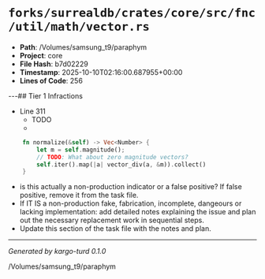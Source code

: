 # `forks/surrealdb/crates/core/src/fnc/util/math/vector.rs`

- **Path**: /Volumes/samsung_t9/paraphym
- **Project**: core
- **File Hash**: b7d02229  
- **Timestamp**: 2025-10-10T02:16:00.687955+00:00  
- **Lines of Code**: 256

---## Tier 1 Infractions 


- Line 311
  - TODO
  - 

```rust
	fn normalize(&self) -> Vec<Number> {
		let m = self.magnitude();
		// TODO: What about zero magnitude vectors?
		self.iter().map(|a| vector_div(a, &m)).collect()
	}
```

- is this actually a non-production indicator or a false positive? If false positive, remove it from the task file.
- If IT IS a non-production fake, fabrication, incomplete, dangeours or lacking implementation: add detailed notes explaining the issue and plan out the necessary replacement work in sequential steps. 
- Update this section of the task file with the notes and plan.

---

*Generated by kargo-turd 0.1.0*

/Volumes/samsung_t9/paraphym